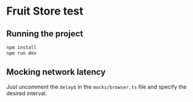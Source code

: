 # Fruit Store test

## Running the project

```bash
npm install
npm run dev
```

## Mocking network latency

Just uncomment the `delay`s in the `mocks/browser.ts` file and specify the desired interval.
